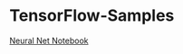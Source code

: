# TensorFlow-Samples

[Neural Net Notebook](https://github.com/john-boyer-phd/TensorFlow-Samples/wiki/Neural-Net-Notebook)
